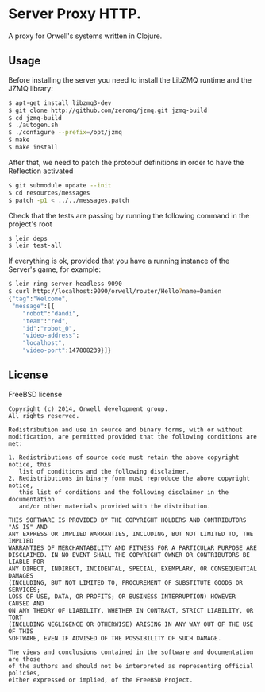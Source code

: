 # Server Proxy HTTP.

A proxy for Orwell's systems written in Clojure.

## Usage

Before installing the server you need to install the LibZMQ runtime and the JZMQ library:
```bash
$ apt-get install libzmq3-dev
$ git clone http://github.com/zeromq/jzmq.git jzmq-build
$ cd jzmq-build
$ ./autogen.sh
$ ./configure --prefix=/opt/jzmq
$ make
$ make install
```

After that, we need to patch the protobuf definitions in order to have the Reflection
activated
```bash
$ git submodule update --init
$ cd resources/messages
$ patch -p1 < ../../messages.patch
```

Check that the tests are passing by running the following command in the project's root
```bash
$ lein deps
$ lein test-all
```


If everything is ok, provided that you have a running instance of the
Server's game, for example:

```bash
$ lein ring server-headless 9090
$ curl http://localhost:9090/orwell/router/Hello?name=Damien
{"tag":"Welcome",
 "message":[{
    "robot":"dandi",
    "team":"red",
    "id":"robot_0",
    "video-address":
    "localhost",
    "video-port":147808239}]}
```


## License

FreeBSD license

```license
Copyright (c) 2014, Orwell development group.
All rights reserved.

Redistribution and use in source and binary forms, with or without
modification, are permitted provided that the following conditions are met:

1. Redistributions of source code must retain the above copyright notice, this
   list of conditions and the following disclaimer. 
2. Redistributions in binary form must reproduce the above copyright notice,
   this list of conditions and the following disclaimer in the documentation
   and/or other materials provided with the distribution.

THIS SOFTWARE IS PROVIDED BY THE COPYRIGHT HOLDERS AND CONTRIBUTORS "AS IS" AND
ANY EXPRESS OR IMPLIED WARRANTIES, INCLUDING, BUT NOT LIMITED TO, THE IMPLIED
WARRANTIES OF MERCHANTABILITY AND FITNESS FOR A PARTICULAR PURPOSE ARE
DISCLAIMED. IN NO EVENT SHALL THE COPYRIGHT OWNER OR CONTRIBUTORS BE LIABLE FOR
ANY DIRECT, INDIRECT, INCIDENTAL, SPECIAL, EXEMPLARY, OR CONSEQUENTIAL DAMAGES
(INCLUDING, BUT NOT LIMITED TO, PROCUREMENT OF SUBSTITUTE GOODS OR SERVICES;
LOSS OF USE, DATA, OR PROFITS; OR BUSINESS INTERRUPTION) HOWEVER CAUSED AND
ON ANY THEORY OF LIABILITY, WHETHER IN CONTRACT, STRICT LIABILITY, OR TORT
(INCLUDING NEGLIGENCE OR OTHERWISE) ARISING IN ANY WAY OUT OF THE USE OF THIS
SOFTWARE, EVEN IF ADVISED OF THE POSSIBILITY OF SUCH DAMAGE.

The views and conclusions contained in the software and documentation are those
of the authors and should not be interpreted as representing official policies, 
either expressed or implied, of the FreeBSD Project.
```
